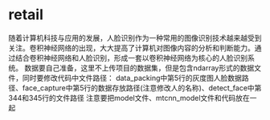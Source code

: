 # retail
随着计算机科技与应用的发展，人脸识别作为一种常用的图像识别技术越来越受到关注。卷积神经网络的出现，大大提高了计算机对图像内容的分析和判断能力。通过结合卷积神经网络和人脸识别，形成一套以卷积神经网络为核心的人脸识别系统。
数据要自己准备，这里不上传项目的数据集，但是包含ndarray形式的数据文件，同时要修改代码中文件路径：
data_packing中第5行的灰度图人脸数据路径、face_capture中第5行的数据存放路径(注意修改人的名称)、detect_face中第344和345行的文件路径
注意要把model文件、mtcnn_model文件和代码放在一起
